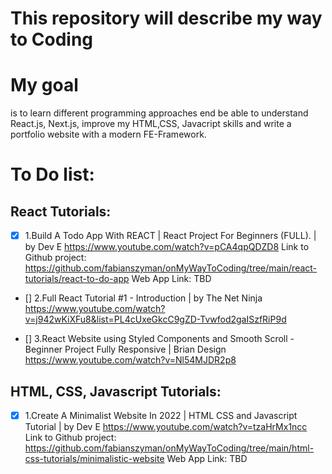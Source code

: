 # This repository will describe my way to Coding

# My goal 
is to learn different programming approaches end be able to understand React.js, Next.js, improve my HTML,CSS, Javacript skills and write a portfolio website with a modern FE-Framework. 

# To Do list:
## React Tutorials:

- [x] 1.Build A Todo App With REACT | React Project For Beginners (FULL). | by Dev E
https://www.youtube.com/watch?v=pCA4qpQDZD8
Link to Github project: https://github.com/fabianszyman/onMyWayToCoding/tree/main/react-tutorials/react-to-do-app 
Web App Link: TBD

- [] 2.Full React Tutorial #1 - Introduction | by The Net Ninja
https://www.youtube.com/watch?v=j942wKiXFu8&list=PL4cUxeGkcC9gZD-Tvwfod2gaISzfRiP9d

- [] 3.React Website using Styled Components and Smooth Scroll - Beginner Project Fully Responsive | Brian Design
https://www.youtube.com/watch?v=Nl54MJDR2p8

## HTML, CSS, Javascript Tutorials:

- [x] 1.Create A Minimalist Website In 2022 | HTML CSS and Javascript Tutorial | by Dev E
https://www.youtube.com/watch?v=tzaHrMx1ncc
Link to Github project: https://github.com/fabianszyman/onMyWayToCoding/tree/main/html-css-tutorials/minimalistic-website 
Web App Link: TBD
